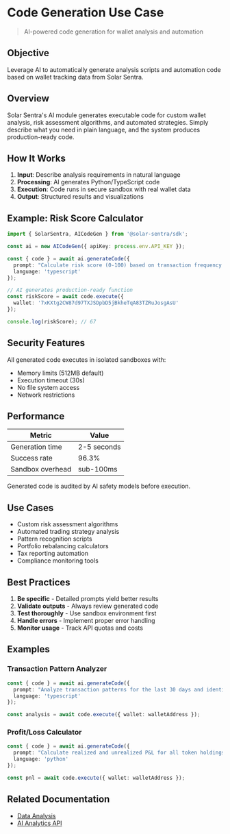 # Code Generation Use Case

> AI-powered code generation for wallet analysis and automation

## Objective

Leverage AI to automatically generate analysis scripts and automation code based on wallet tracking data from Solar Sentra.

## Overview

Solar Sentra's AI module generates executable code for custom wallet analysis, risk assessment algorithms, and automated strategies. Simply describe what you need in plain language, and the system produces production-ready code.

## How It Works

1. **Input**: Describe analysis requirements in natural language
2. **Processing**: AI generates Python/TypeScript code
3. **Execution**: Code runs in secure sandbox with real wallet data
4. **Output**: Structured results and visualizations

## Example: Risk Score Calculator

```typescript
import { SolarSentra, AICodeGen } from '@solar-sentra/sdk';

const ai = new AICodeGen({ apiKey: process.env.API_KEY });

const { code } = await ai.generateCode({
  prompt: "Calculate risk score (0-100) based on transaction frequency and counterparty diversity",
  language: 'typescript'
});

// AI generates production-ready function
const riskScore = await code.execute({
  wallet: '7xKXtg2CW87d97TXJSDpbD5jBkheTqA83TZRuJosgAsU'
});

console.log(riskScore); // 67
```

## Security Features

All generated code executes in isolated sandboxes with:

- Memory limits (512MB default)
- Execution timeout (30s)
- No file system access
- Network restrictions

## Performance

| Metric               | Value     |
| -------------------- | --------- |
| Generation time      | 2-5 seconds |
| Success rate         | 96.3%     |
| Sandbox overhead     | sub-100ms |

Generated code is audited by AI safety models before execution.

## Use Cases

- Custom risk assessment algorithms
- Automated trading strategy analysis
- Pattern recognition scripts
- Portfolio rebalancing calculators
- Tax reporting automation
- Compliance monitoring tools

## Best Practices

1. **Be specific** - Detailed prompts yield better results
2. **Validate outputs** - Always review generated code
3. **Test thoroughly** - Use sandbox environment first
4. **Handle errors** - Implement proper error handling
5. **Monitor usage** - Track API quotas and costs

## Examples

### Transaction Pattern Analyzer

```typescript
const { code } = await ai.generateCode({
  prompt: "Analyze transaction patterns for the last 30 days and identify accumulation or distribution phases",
  language: 'typescript'
});

const analysis = await code.execute({ wallet: walletAddress });
```

### Profit/Loss Calculator

```typescript
const { code } = await ai.generateCode({
  prompt: "Calculate realized and unrealized P&L for all token holdings",
  language: 'python'
});

const pnl = await code.execute({ wallet: walletAddress });
```

## Related Documentation

- [Data Analysis](data-analysis.md)
- [AI Analytics API](../api-reference/ai-analytics.md)
